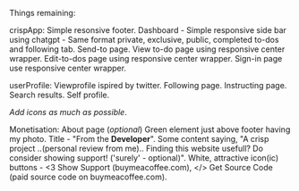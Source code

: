 Things remaining:

crispApp:
Simple resonsive footer.
Dashboard - Simple responsive side bar using chatgpt - Same format private, exclusive, public, completed to-dos and following tab.
Send-to page.
View to-do page using responsive center wrapper.
Edit-to-dos page using responsive center wrapper.
Sign-in page use responsive center wrapper.

userProfile:
Viewprofile ispired by twitter.
Following page.
Instructing page.
Search results.
Self profile.

*Add icons as much as possible*.

Monetisation:
About page (*optional*)
Green element just above footer having my photo. Title - "From the **Developer**". Some content saying, "A crisp project ..(personal review from me).. Finding this website usefull? Do consider showing support! ('surely' - optional)".
White, attractive icon(ic) buttons - <3 Show Support (buymeacoffee.com), </> Get Source Code (paid source code on buymeacoffee.com).